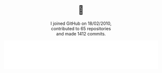 <h1 align="center">👋</h1>

<p align="center">
  I joined GitHub on 18/02/2010,<br/>
  contributed to 65 repositories<br/>
  and made 1412 commits.
</p>

<p align="center">
  <img src="https://github.com/hongaar/hongaar/blob/main/.cache/languages.svg">
</p>
